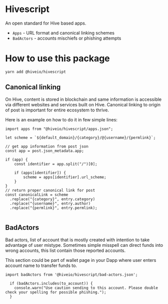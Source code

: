 # Hivescript

An open standard for Hive based apps.

- `Apps` - URL format and canonical linking schemes
- `BadActors` - accounts mischiefs or phishing attempts

# How to use this package

`yarn add @hiveio/hivescript`

## Canonical linking

On Hive, content is stored in blockchain and same information is accessible via different websites and services built on Hive. Canonical linking to origin of post is important for entire ecosystem to thrive. 

Here is an example on how to do it in few simple lines: 

```
import apps from "@hiveio/hivescript/apps.json";

let scheme = `${default_domain}/{category}/@{username}/{permlink}`;

// get app information from post json
const app = post.json_metadata.app;

if (app) {
    const identifier = app.split("/")[0];

    if (apps[identifier]) {
        scheme = apps[identifier].url_scheme;
    }
}
// return proper canonical link for post
const canonicalLink = scheme
  .replace("{category}", entry.category)
  .replace("{username}", entry.author)
  .replace("{permlink}", entry.permlink);
  
```

## BadActors

Bad actors, list of account that is mostly created with intention to take advantage of user mistype. Sometimes simple misspell can direct funds into wrong accounts, this list contain those reported accounts.

This section could be part of wallet page in your Dapp where user enters account name to transfer funds to.

```
import badActors from '@hiveio/hivescript/bad-actors.json';

  if (badActors.includes(to_account)) {
    console.warn("Use caution sending to this account. Please double check your spelling for possible phishing.");
  }

```